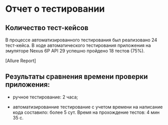 # Отчет о тестировании

## Количество тест-кейсов

В процессе автоматизированного тестирования был реализовано 24 тест-кейса.
В ходе автоматического тестирования приложения на эмуляторе Nexus 6P API 29  успешно пройдено 18 тестов (75%).

 

[Allure Report] 

## Результаты сравнения времени проверки приложения:

- ручное тестирование: 2 часа;

- автоматизированние тестирование с учетом времени на написание кода составило: более 5 сут. Время на прохождение тестов: 4 мин 35 с.
